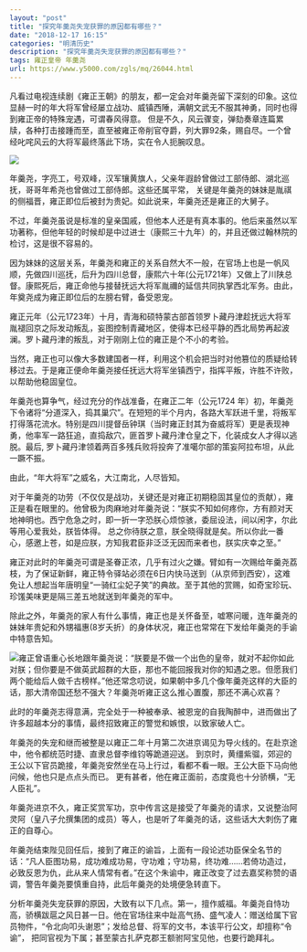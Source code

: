 ```yaml
---
layout: "post"
title: "探究年羹尧失宠获罪的原因都有哪些？"
date: "2018-12-17 16:15"
categories: "明清历史"
description: "探究年羹尧失宠获罪的原因都有哪些？"
tags: 雍正皇帝 年羹尧
url: https://www.y5000.com/zgls/mq/26044.html
---
```






凡看过电视连续剧《雍正王朝》的朋友，都一定会对年羹尧留下深刻的印象。这位显赫一时的年大将军曾经屡立战功、威镇西陲，满朝文武无不服其神勇，同时也得到雍正帝的特殊宠遇，可谓春风得意。
但是不久，风云骤变，弹劾奏章连篇累牍，各种打击接踵而至，直至被雍正帝削官夺爵，列大罪92条，赐自尽。一个曾经叱咤风云的大将军最终落此下场，实在令人扼腕叹息。

![](https://img.y5000.com/uploads/allimg/171019/13-1G019144213Y2.jpg)

年羹尧，字亮工，号双峰，汉军镶黄旗人，父亲年遐龄曾做过工部侍郎、湖北巡抚，哥哥年希尧也曾做过工部侍郎。这些还属平常，
关键是年羹尧的妹妹是胤祺的侧福晋，雍正即位后被封为贵妃。如此说来，年羹尧还是雍正的大舅子。

不过，年羹尧虽说是标准的皇亲国戚，但他本人还是有真本事的。他后来虽然以军功著称，但他年轻的时候却是中过进士（康熙三十九年）的，并且还做过翰林院的检讨，这是很不容易的。

因为妹妹的这层关系，年羹尧和雍正的关系自然大不一般，在官场上也是一帆风顺，先做四川巡抚，后升为四川总督，康熙六十年(公元1721年）又做上了川陕总督。康熙死后，雍正命他与接替抚远大将军胤禰的延信共同执掌西北军务。由此，年奠尧成为雍正即位后的左膀右臂，备受恩宠。

雍正元年（公元1723年）十月，青海和硕特蒙古部首领罗卜藏丹津趁抚远大将军胤褪回京之际发动叛乱，妄图控制青藏地区，使得本已经平静的西北局势再起波澜。罗卜藏丹津的叛乱，对于刚刚上位的雍正是个不小的考验。

当然，雍正也可以像大多数建国者一样，利用这个机会把当时对他篡位的质疑给转移过去。于是雍正便命年羹尧接任抚远大将军坐镇西宁，指挥平叛，许胜不许败，以帮助他稳固皇位。

年羹尧也算争气，经过充分的作战准备，在雍正二年（公元1724
年）初，年羹尧下令诸将“分道深入，捣其巢穴”。在短短的半个月内，各路大军跃进千里，将叛军打得落花流水。特别是四川提督岳钟琪（当时雍正封其为奋威将军）更是表现神勇，他率军一路狂追，直捣敌穴，匪首罗卜藏丹津仓皇之下，化装成女人才得以逃脱。最后,
罗卜藏丹津领着两百多残兵败将投奔了准噶尔部的策妄阿拉布坦，从此一蹶不振。

由此，“年大将军”之威名，大江南北，人尽皆知。

对于年羹尧的功劳（不仅仅是战功，关键还是对雍正初期稳固其皇位的贡献），雍正是看在眼里的。他曾极为肉麻地对年羹尧说：“朕实不知如何疼你，方有颜对天地神明也。西宁危急之时，即一折一字恐朕心烦惊骇，委屈设法，间以闲字，尔此等用心爱我处，朕皆体得。
总之你待朕之意，朕全晓得就是矣。所以你此一番心，感邀上苍，如是应朕，方知我君臣非泛泛无因而来者也，朕实庆幸之至。”

雍正对此时的年羹尧可谓是圣眷正浓，几乎有过火之嫌。臂如有一次赐给年羹尧荔枝，为了保证新鲜，雍正特令驿站必须在6日内快马送到（从京师到西安），这难免让人想起当年唐明皇“一骑红尘妃子笑”的典故。至于其他的赏赐，如奇宝珍玩、珍馐美味更是隔三差五地就送到年羹尧的军中。

除此之外，年羹尧的家人有什么事情，雍正也是关怀备至，嘘寒问暖，连年羹尧的妹妹年贵妃和外甥福惠(8岁夭折）的身体状况，雍正也常常在下发给年羹尧的手谕中特意告知。

![](https://img.y5000.comfile:///C:%5CUsers%5CADMINI~1%5CAppData%5CLocal%5CTemp%5Cksohtml%5Cwps972D.tmp.png)雍正曾语重心长地跟年羹尧说：“朕要是不做一个出色的皇帝，就对不起你如此对朕；但你要是不做英武超群的大臣，那也不能回报我对你的知遇之恩。但愿我们两个能给后人做千古榜样。”他还常念叨说，如果朝中多几个像年羹尧这样的大臣的话，那大清帝国还愁不强大？年羹尧听雍正这么推心置腹，那还不满心欢喜？

此时的年羹尧志得意满，完全处于一种被奉承、被恩宠的自我陶醉中，进而做出了许多超越本分的事情，最终招致雍正的警觉和嫉恨，以致家破人亡。

年羹尧的失宠和继而被整是以雍正二年十月第二次进京谒见为导火线的。在赴京途中，他令都统范时捷、直隶总督李维钧等跪道迎送。
到京时，黄缰紫骝，郊迎的王公以下官员跪接，年羹尧安然坐在马上行过，看都不看一眼。王公大臣下马向他问候，他也只是点点头而已。
更有甚者，他在雍正面前，态度竟也十分骄横，“无人臣礼”。

年羹尧进京不久，雍正奖赏军功，京中传言这是接受了年羹尧的请求，又说整治阿灵阿（皇八子允撰集团的成员）等人，也是听了年羹尧的话，这些话大大刺伤了雍正的自尊心。

年羹尧结束陛见回任后，接到了雍正的谕旨，上面有一段论述功臣保全名节的话：“凡人臣图功易，成功难成功易，守功难；守功易，终功难……若倚功造过，必致反恩为仇，此从来人情常有者。”在这个朱谕中，雍正改变了过去嘉奖称赞的语调，警告年羹尧要慎重自持，此后年羹尧的处境便急转直下。

分析年羹尧失宠获罪的原因，大致有以下几点。第一，擅作威福。年羹尧自恃功高，骄横跋扈之风日甚一日。他在官场往来中趾高气扬、盛气凌人：赠送给属下官员物件，“令北向叩头谢恩”；发给总督、将军的文书，本该平行公文，却擅称“令谕”，
把同官视为下属；甚至蒙古扎萨克郡王额驸阿宝见他，也要行跪拜礼。
